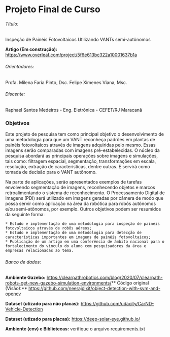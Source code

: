# Projeto Final de Curso


###### Título: 
Inspeção de Painéis Fotovoltaicos Utilizando VANTs semi-autônomos

**Artigo (Em construção):** https://www.overleaf.com/project/5f6e613bc322a10001637b1a

###### Orientadores:
Profa. Milena Faria Pinto, Dsc.
Felipe Ximenes Viana, Msc.

###### Discente:
Raphael Santos Medeiros - Eng. Eletrônica - CEFET/RJ Maracanã

### Objetivos 

Este projeto de pesquisa tem como principal objetivo o desenvolvimento de uma metodologia para que um VANT reconheça padrões em plantas de painéis fotovoltaicos através de imagens adquiridas pelo mesmo. Essas imagens serão comparadas com imagens pré-estabelecidas. O núcleo da pesquisa abordará as principais operações sobre imagens e simulações, tais como: filtragem espacial, segmentação, transformações em escala, resolução, extração de características, dentre outras. E servirá como tomada de decisão para o VANT autônomo.

Na parte de aplicações, serão apresentados exemplos de tarefas envolvendo segmentação de imagens, reconhecendo objetos e marcos retroalimentando o sistema de reconhecimento. O Processamento Digital de Imagens (PDI) será utilizado em imagens geradas por câmera de modo que possa servir como aplicação na área da robótica para robôs autônomos e/ou semi-atônomos, por exemplo. Outros objetivos podem ser resumidos da seguinte forma: 

	* Estudo e implementação de uma metodologia para inspeção de painéis fotovoltaicos através de robôs aéreos;
	* Estudo e implementação de uma metodologia para detecção de características importantes em imagens de painéis fotovoltaicos;
	* Publicação de um artigo em uma conferência de âmbito nacional para o fortalecimento do vínculo do aluno com pesquisadores da área e empresas relacionadas ao tema.


###### Banco de dados:​

**Ambiente Gazebo:** https://clearpathrobotics.com/blog/2020/07/clearpath-robots-get-new-gazebo-simulation-environments/​
**
Código original (Visão):** https://github.com/neerajdixit/object-detection-with-svm-and-opencv​

**Dataset (utizado para não placas):** https://github.com/udacity/CarND-Vehicle-Detection​

**Dataset (utizado para placas):** https://deep-solar-eye.github.io/

**Ambiente (env) e Bibliotecas:** verifique o arquivo requirements.txt